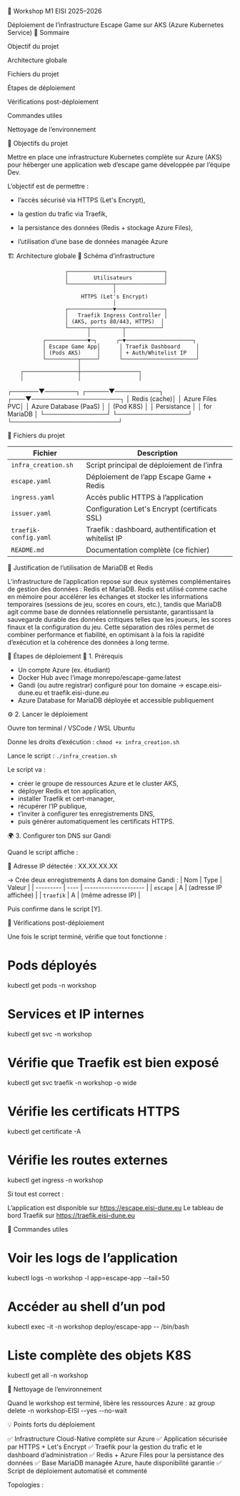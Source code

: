 🧩 Workshop M1 EISI 2025–2026

Déploiement de l’infrastructure Escape Game sur AKS (Azure Kubernetes Service)
📘 Sommaire

Objectif du projet

Architecture globale

Fichiers du projet

Étapes de déploiement

Vérifications post-déploiement

Commandes utiles

Nettoyage de l’environnement

🎯 Objectifs du projet

Mettre en place une infrastructure Kubernetes complète sur Azure (AKS) pour héberger une application web d’escape game développée par l’équipe Dev.

L’objectif est de permettre :

* l’accès sécurisé via HTTPS (Let's Encrypt),

* la gestion du trafic via Traefik,

* la persistance des données (Redis + stockage Azure Files),

* l’utilisation d’une base de données managée Azure

🏗️ Architecture globale
🔹 Schéma d’infrastructure


                      ┌──────────────────────────────┐
                      │        Utilisateurs          │
                      └──────────────┬───────────────┘
                                     │
                           HTTPS (Let's Encrypt)
                                     │
                      ┌──────────────▼───────────────┐
                      │   Traefik Ingress Controller │
                      │ (AKS, ports 80/443, HTTPS)  │
                      └──────┬──────────┬───────────┘
                             │          │
               ┌─────────────▼─┐      ┌─▼─────────────────────┐
               │ Escape Game App│      │ Traefik Dashboard     │
               │ (Pods AKS)     │      │ + Auth/Whitelist IP   │
               └──────────┬─────┘      └───────────────────────┘
                          │
        ┌─────────────────┼──────────────────┐
        │                 │                  │
 ┌──────▼───────┐   ┌─────▼──────────┐   ┌───▼────────────────────┐
 │ Redis (cache)│   │ Azure Files PVC│   │ Azure Database (PaaS)  │
 │ (Pod K8S)    │   │ Persistance     │   │ for MariaDB            │
 └──────────────┘   └────────────────┘   └────────────────────────┘

📂 Fichiers du projet

| Fichier               | Description                                           |
| --------------------- | ----------------------------------------------------- |
| `infra_creation.sh`   | Script principal de déploiement de l’infra            |
| `escape.yaml`         | Déploiement de l’app Escape Game + Redis              |
| `ingress.yaml`        | Accès public HTTPS à l’application                    |
| `issuer.yaml`         | Configuration Let's Encrypt (certificats SSL)         |
| `traefik-config.yaml` | Traefik : dashboard, authentification et whitelist IP |
| `README.md`           | Documentation complète (ce fichier)                   |

🧩 Justification de l’utilisation de MariaDB et Redis

L’infrastructure de l’application repose sur deux systèmes complémentaires de gestion des données : Redis et MariaDB.
Redis est utilisé comme cache en mémoire pour accélérer les échanges et stocker les informations temporaires (sessions de jeu, scores en cours, etc.), tandis que MariaDB agit comme base de données relationnelle persistante, garantissant la sauvegarde durable des données critiques telles que les joueurs, les scores finaux et la configuration du jeu.
Cette séparation des rôles permet de combiner performance et fiabilité, en optimisant à la fois la rapidité d’exécution et la cohérence des données à long terme.

🚀 Étapes de déploiement
🔧 1. Prérequis

* Un compte Azure (ex. étudiant)
* Docker Hub avec l’image monrepo/escape-game:latest
* Gandi (ou autre registrar) configuré pour ton domaine
→ escape.eisi-dune.eu et traefik.eisi-dune.eu
* Azure Database for MariaDB déployée et accessible publiquement

⚙️ 2. Lancer le déploiement

Ouvre ton terminal / VSCode / WSL Ubuntu

Donne les droits d’exécution :
```chmod +x infra_creation.sh```

Lance le script :
```./infra_creation.sh```

Le script va :

* créer le groupe de ressources Azure et le cluster AKS,
* déployer Redis et ton application,
* installer Traefik et cert-manager,
* récupérer l’IP publique,
* t’inviter à configurer tes enregistrements DNS,
* puis générer automatiquement les certificats HTTPS.

🌍 3. Configurer ton DNS sur Gandi

Quand le script affiche :

📡 Adresse IP détectée : XX.XX.XX.XX


→ Crée deux enregistrements A dans ton domaine Gandi :
| Nom       | Type | Valeur                |
| --------- | ---- | --------------------- |
| `escape`  | A    | (adresse IP affichée) |
| `traefik` | A    | (même adresse IP)     |

Puis confirme dans le script [Y].

🧪 Vérifications post-déploiement

Une fois le script terminé, vérifie que tout fonctionne :
# Pods déployés
kubectl get pods -n workshop

# Services et IP internes
kubectl get svc -n workshop

# Vérifie que Traefik est bien exposé
kubectl get svc traefik -n workshop -o wide

# Vérifie les certificats HTTPS
kubectl get certificate -A

# Vérifie les routes externes
kubectl get ingress -n workshop

Si tout est correct :

L’application est disponible sur https://escape.eisi-dune.eu
Le tableau de bord Traefik sur https://traefik.eisi-dune.eu

🧰 Commandes utiles
# Voir les logs de l’application
kubectl logs -n workshop -l app=escape-app --tail=50

# Accéder au shell d’un pod
kubectl exec -it -n workshop deploy/escape-app -- /bin/bash

# Liste complète des objets K8S
kubectl get all -n workshop

🧹 Nettoyage de l’environnement

Quand le workshop est terminé, libère les ressources Azure :
az group delete -n workshop-EISI --yes --no-wait

💡 Points forts du déploiement

✅ Infrastructure Cloud-Native complète sur Azure
✅ Application sécurisée par HTTPS + Let's Encrypt
✅ Traefik pour la gestion du trafic et le dashboard d’administration
✅ Redis + Azure Files pour la persistance des données
✅ Base MariaDB managée Azure, haute disponibilité garantie
✅ Script de déploiement automatisé et commenté


Topologies :

